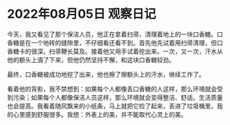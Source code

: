 # 2022年08月05日 观察日记
今天，我又看见了那个保洁人员，他正在拿着扫帚，清理着地上的一块口香糖。口香糖是在一个地砖的缝隙里，不仔细看还看不到。首先他先试着用扫帚清理，但口香糖卡的很深，扫帚鞭长莫及。接着他又用手试着挖出来。一次，又一次，汗水从他的额头上滴了下来，但他仍然坚持不懈，和这块口香糖较劲。

最终，口香糖被成功地挖了出来，他也擦了擦额头上的汗水，继续工作了。

看着他的背影，我不禁想到：如果每个人都像丢口香糖的人这样，那么环境就会受到污染；如果每个人都像保洁人员这样，那么环境就会变得整洁、舒适。生活质量也会提高。我看着随风飘来的小纸条，马上就把它捡了起来，丢进了垃圾桶里。我的心里感到舒服很多。我想：外表上的美，并不能取代心灵上的美。